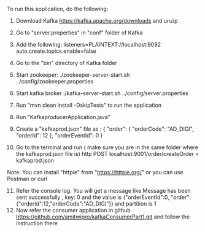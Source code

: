To run this application, do the following:

1. Download Kafka https://kafka.apache.org/downloads and unzip
2. Go to "server.properties" in "conf" folder of Kafka
3. Add the following:
     listeners=PLAINTEXT://localhost:9092
     auto.create.topics.enable=false
4. Go to the "bin" directory of Kafka folder
5. Start zookeeper: 
    ./zookeeper-server-start.sh ../config/zookeeper.properties
6. Start kafka broker
    ./kafka-server-start.sh ../config/server.properties
7. Run "mvn clean install -DskipTests" to run the application
8. Run "KafkaproducerApplication.java"
9. Create a "kafkaprod.json" file as :
    {
      "order": {
        "orderCode": "AD_DIGI",
        "orderId": 12
      },
      "orderEventId": 0
    }

10. Go to the terminal and run  ( make sure you are in the same folder where the kafkaprod.json file is)
   http POST localhost:9001/order/createOrder < kafkaprod.json 
   
   Note: You can install "httpie" from "https://httpie.org/" or you can use Postman or curl
 
11. Refer the console log. You will get a message like 
   Message has been sent successfully , 
   key: 0 and the value is {"orderEventId":0,
   "order":{"orderId":12,"orderCode":"AD_DIGI"}} and partition is 1
12. Now refer the consumer application in github 
    https://github.com/amitwipro/kafkaConsumerPart1.git and follow the instruction there
